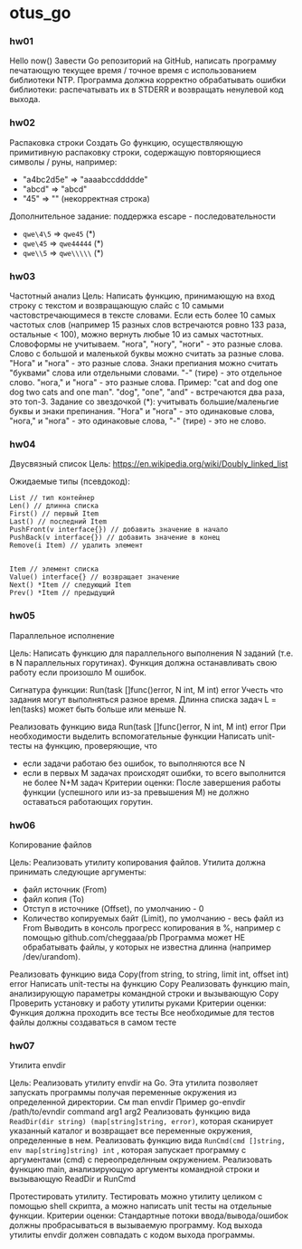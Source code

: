 # otus_go

### hw01
Hello now()
Завести Go репозиторий на GitHub, написать программу печатающую текущее время / точное 
время с использованием библиотеки NTP.
Программа должна корректно обрабатывать ошибки библиотеки: распечатывать их в STDERR и 
возвращать ненулевой код выхода.

### hw02
Распаковка строки
Создать Go функцию, осуществляющую примитивную распаковку строки, содержащую повторяющиеся 
символы / руны, например:

* "a4bc2d5e" => "aaaabccddddde"
* "abcd" => "abcd"
* "45" => "" (некорректная строка)

Дополнительное задание: поддержка escape - последовательности
* `qwe\4\5` => `qwe45` (*)
* `qwe\45` => `qwe44444` (*)
* `qwe\\5` => `qwe\\\\\` (*)

### hw03
Частотный анализ
Цель: Напиcать функцию, принимающую на вход строку с текстом и возвращающую слайс с 10 
самыми частовстречающимеся в тексте словами. Если есть более 10 самых частотых слов 
(например 15 разных слов встречаются ровно 133 раза, остальные < 100), можно вернуть любые 
10 из самых частотных. Словоформы не учитываем. "нога", "ногу", "ноги" - это разные слова. 
Слово с большой и маленькой буквы можно считать за разные слова. "Нога" и "нога" - это разные 
слова. Знаки препиания можно считать "буквами" слова или отдельными словами. "-" (тире) - 
это отдельное слово. "нога," и "нога" - это разные слова. 
Пример: "cat and dog one dog two cats and one man". "dog", "one", "and" - 
встречаются два раза, это топ-3. 
Задание со звездочкой (*): учитывать большие/маленьгие буквы и знаки препинания. 
"Нога" и "нога" - это одинаковые слова, "нога," и "нога" - это одинаковые слова, "-" (тире) - 
это не слово.

### hw04
Двусвязный список
Цель: https://en.wikipedia.org/wiki/Doubly_linked_list 

​Ожидаемые типы (псевдокод):

```​
List // тип контейнер 
Len() // длинна списка 
First() // первый Item 
Last() // последний Item 
PushFront(v interface{}) // добавить значение в начало 
PushBack(v interface{}) // добавить значение в конец 
Remove(i Item) // удалить элемент 


​Item // элемент списка 
Value() interface{} // возвращает значение 
Next() *Item // следующий Item 
Prev() *Item // предыдущий 
```

### hw05
Параллельное исполнение

Цель: Написать функцию для параллельного выполнения N заданий (т.е. в N параллельных горутинах). Функция должна 
останавливать свою работу если произошло M ошибок. 

Сигнатура функции: Run(task []func()error, N int, M int) error 
Учесть что задания могут выполняться разное время. 
Длинна списка задач L = len(tasks) может быть больше или меньше N.

Реализовать функцию вида Run(task []func()error, N int, M int) error
При необходимости выделить вспомогательные функции
Написать unit-тесты на функцию, проверяющие, что
* если задачи работаю без ошибок, то выполняются все N
* если в первых M задачах происходят ошибки, то всего выполнится не более N+M задач
Критерии оценки: После завершения работы функции (успешного или из-за превышения M) не должно оставаться работающих 
горутин.


### hw06
Копирование файлов

Цель: Реализовать утилиту копирования файлов. 
Утилита должна принимать следующие аргументы:
 * файл источник (From) 
 * файл копия (To) 
 * Отступ в источнике (Offset), по умолчанию - 0 
 * Количество копируемых байт (Limit), по умолчанию - весь файл из From 
Выводить в консоль прогресс копирования в %, например с помощью github.com/cheggaaa/pb 
Программа может НЕ обрабатывать файлы, у которых не известна длинна (например /dev/urandom).

Реализовать функцию вида Copy(from string, to string, limit int, offset int) error
Написать unit-тесты на функцию Copy
Реализовать функцию main, анализирующую параметры командной строки и вызывающую Copy
Проверить установку и работу утилиты руками
Критерии оценки: Функция должна проходить все тесты
Все необходимые для тестов файлы должны создаваться в самом тесте


### hw07
Утилита envdir

Цель: Реализовать утилиту envdir на Go. Эта утилита позволяет запускать программы получая переменные окружения 
из определенной директории. См man envdir Пример go-envdir /path/to/evndir command arg1 arg2
Реализовать функцию вида `ReadDir(dir string) (map[string]string, error)`, которая сканирует указанный каталог и 
возвращает все переменные окружения, определенные в нем.
Реализовать функцию вида `RunCmd(cmd []string, env map[string]string) int` , которая запускает программу с аргументами 
(cmd) c переопределнным окружением.
Реализовать функцию main, анализирующую аргументы командной строки и вызывающую ReadDir и RunCmd

Протестировать утилиту.
Тестировать можно утилиту целиком с помощью shell скрипта, а можно написать unit тесты на отдельные функции.
Критерии оценки: Стандартные потоки ввода/вывода/ошибок должны пробрасываться в вызываемую программу.
Код выхода утилиты envdir должен совпадать с кодом выхода программы.
